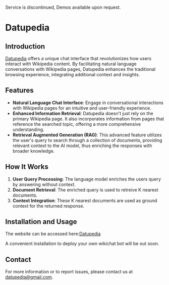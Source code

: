 Service is discontinued, Demos available upon request.

# Datupedia

## Introduction
[Datupedia](https://datupedia.com) offers a unique chat interface that revolutionizes how users interact with Wikipedia content. By facilitating natural language conversations with Wikipedia pages, Datupedia enhances the traditional browsing experience, integrating additional context and insights.

## Features
- **Natural Language Chat Interface**: Engage in conversational interactions with Wikipedia pages for an intuitive and user-friendly experience.
- **Enhanced Information Retrieval**: Datupedia doesn't just rely on the primary Wikipedia page. It also incorporates information from pages that reference the searched topic, offering a more comprehensive understanding.
- **Retrieval Augmented Generation (RAG)**: This advanced feature utilizes the user's query to search through a collection of documents, providing relevant context to the AI model, thus enriching the responses with broader knowledge.

## How It Works
1. **User Query Processing**: The language model enriches the users query by answering without context.
2. **Document Retrieval**: The enriched query is used to retreive K nearest documents.
3. **Context Integration**: These K nearest documents are used as ground context for the returned response.

## Installation and Usage
The website can be accessed here:[Datupedia](https://datupedia.com)

A convenient installation to deploy your own wikichat bot will be out soon.

## Contact
For more information or to report issues, please contact us at [datupedia@gmail.com](mailto:datupedia@gmail.com).
